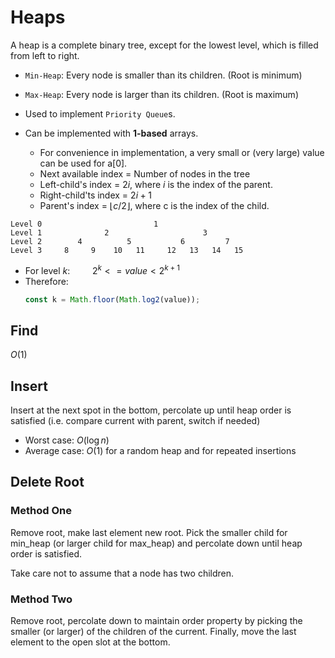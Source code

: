 # Heaps
A heap is a complete binary tree, except for the lowest level, which is filled from left to right.

- `Min-Heap`: Every node is smaller than its children. (Root is minimum)
- `Max-Heap`: Every node is larger than its children. (Root is maximum)

- Used to implement `Priority Queue`s.
- Can be implemented with **1-based** arrays.
  - For convenience in implementation, a very small or (very large) value can be used for a[0].
  - Next available index = Number of nodes in the tree
  - Left-child's index = $2i$, where $i$ is the index of the parent.
  - Right-child'ts index = $2i + 1$
  - Parent's index = $\lfloor c/2 \rfloor$, where c is the index of the child.

```
Level 0                         1
Level 1              2                     3
Level 2        4          5           6         7
Level 3     8     9    10   11     12   13   14   15
```

- For level $k$: $\qquad2^k <= value < 2^{k+1}$
- Therefore: 
  ```javascript 
  const k = Math.floor(Math.log2(value));
  ```


## Find

$O(1)$

## Insert

Insert at the next spot in the bottom, percolate up until heap order is satisfied (i.e. compare current with parent, switch if needed)

- Worst case: $O(\log n)$
- Average case: $O(1)$ for a random heap and for repeated insertions

## Delete Root

### Method One
Remove root, make last element new root. Pick the smaller child for min_heap (or larger child for max_heap) and percolate down until heap order is satisfied. 

Take care not to assume that a node has two children.

### Method Two
Remove root, percolate down to maintain order property by picking the smaller (or larger) of the children of the current. Finally, move the last element to the open slot at the bottom.



